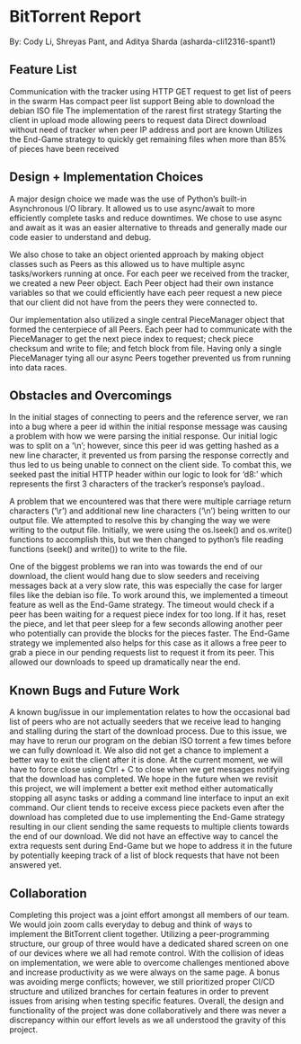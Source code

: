 # BitTorrent Report
By: Cody Li, Shreyas Pant, and Aditya Sharda (asharda-cli12316-spant1)

## Feature List	
Communication with the tracker using HTTP GET request to get list of peers in the swarm
Has compact peer list support
Being able to download the debian ISO file
The implementation of the rarest first strategy
Starting the client in upload mode allowing peers to request data
Direct download without need of tracker when peer IP address and port are known
Utilizes the End-Game strategy to quickly get remaining files when more than 85% of pieces have been received

## Design + Implementation Choices
A major design choice we made was the use of Python’s built-in Asynchronous I/O library. It allowed us to use async/await to more efficiently complete tasks and reduce downtimes. We chose to use async and await as it was an easier alternative to threads and generally made our code easier to understand and debug. 

We also chose to take an object oriented approach by making object classes such as Peers as this allowed us to have multiple async tasks/workers running at once. For each peer we received from the tracker, we created a new Peer object. Each Peer object had their own instance variables so that we could efficiently have each peer request a new piece that our client did not have from the peers they were connected to. 

Our implementation also utilized a single central PieceManager object that formed the centerpiece of all Peers. Each peer had to communicate with the PieceManager to get the next piece index to request; check piece checksum and write to file; and fetch block from file. Having only a single  PieceManager tying all our async Peers together prevented us from running into data races.

## Obstacles and Overcomings
In the initial stages of connecting to peers and the reference server, we ran into a bug where a peer id within the initial response message was causing a problem with how we were parsing the initial response. Our initial logic was to split on a ‘\n’; however, since this peer id was getting hashed as a new line character, it prevented us from parsing the response correctly and thus led to us being unable to connect on the client side. To combat this, we seeked past the initial HTTP header within our logic to look for ‘d8:’ which represents the first 3 characters of the tracker’s response’s payload.. 
	
A problem that we encountered was that there were multiple carriage return characters (‘\r’) and additional new line characters (‘\n’) being written to our output file. We attempted to resolve this by changing the way we were writing to the output file. Initially, we were using the os.lseek() and os.write() functions  to accomplish this, but we then changed to python’s file reading functions (seek() and write()) to write to the file.

One of the biggest problems we ran into was towards the end of our download, the client would hang due to slow seeders and receiving messages back at a very slow rate, this was especially the case for larger files like the debian iso file. To work around this, we implemented a timeout feature as well as the End-Game strategy. The timeout would check if a peer has been waiting for a request piece index for too long. If it has, reset the piece, and let that peer sleep for a few seconds allowing another peer who potentially can provide the blocks for the pieces faster. The End-Game strategy we implemented also helps for this case as it allows a free peer to grab a piece in our pending requests list to request it from its peer. This allowed our downloads to speed up dramatically near the end.




## Known Bugs and Future Work
A known bug/issue in our implementation relates to how the occasional bad list of peers who are not actually seeders that we receive lead to hanging and stalling during the start of the download process. Due to this issue, we may have to rerun our program on the debian ISO torrent a few times before we can fully download it.
We also did not get a chance to implement a better way to exit the client after it is done. At the current moment, we will have to force close using Ctrl + C to close when we get messages notifying that the download has completed. We hope in the future when we revisit this project, we will implement a better exit method either automatically stopping all async tasks or adding a command line interface to input an exit command.
Our client tends to receive excess piece packets even after the download has completed due to use implementing the End-Game strategy resulting in our client sending the same requests to multiple clients towards the end of our download. We did not have an effective way to cancel the extra requests sent during End-Game but we hope to address it in the future by potentially keeping track of a list of block requests that have not been answered yet.

## Collaboration
Completing this project was a joint effort amongst all members of our team. We would join zoom calls everyday to debug and think of ways to implement the BitTorrent client together. Utilizing a peer-programming structure, our group of three would have a dedicated shared screen on one of our devices where we all had remote control. With the collision of ideas on implementation, we were able to overcome challenges mentioned above and increase productivity as we were always on the same page. A bonus was avoiding merge conflicts; however, we still prioritized proper CI/CD structure and utilized branches for certain features in order to prevent issues from arising when testing specific features. Overall, the design and functionality of the project was done collaboratively and there was never a discrepancy within our effort levels as we all understood the gravity of this project. 
